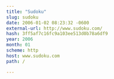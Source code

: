 ```yaml
---
title: "Sudoku"
slug: sudoku
date: 2006-01-02 08:23:32 -0600
external-url: http://www.sudoku.com/
hash: 3ff5af7c16fc9a103ee513d0b78a6df9
year: 2006
month: 01
scheme: http
host: www.sudoku.com
path: /

---
```



